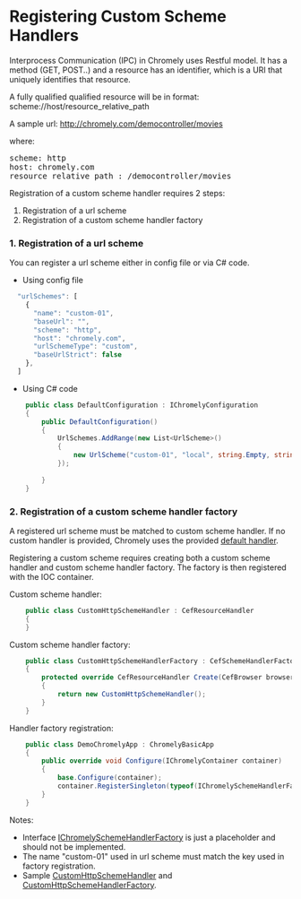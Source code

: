 
# Registering Custom Scheme Handlers

Interprocess Communication (IPC) in Chromely uses Restful model. It has a method (GET, POST..) and a resource has an identifier, which is a URI that uniquely identifies that resource. 

A fully qualified qualified resource will be in format:
scheme://host/resource_relative_path

A sample url:
http://chromely.com/democontroller/movies

where:
<pre>
scheme: http 
host: chromely.com
resource_relative_path : /democontroller/movies
</pre>

Registration of a custom scheme handler requires 2 steps:

1. Registration of a url scheme
2. Registration of a custom scheme handler factory

### 1. Registration of a url scheme

You can register a url scheme either in config file or via C# code.

- Using config file

````javascript
  "urlSchemes": [
    {
      "name": "custom-01",
      "baseUrl": "",
      "scheme": "http",
      "host": "chromely.com",
      "urlSchemeType": "custom",
      "baseUrlStrict": false
    },
  ]
````
- Using C# code

````csharp
    public class DefaultConfiguration : IChromelyConfiguration
    {
        public DefaultConfiguration()
        {
            UrlSchemes.AddRange(new List<UrlScheme>()
            {
                new UrlScheme("custom-01", "local", string.Empty, string.Empty, UrlSchemeType.Custom, false),
            });
          
        }
    }
````

### 2. Registration of a custom scheme handler factory

A registered url scheme must be matched to custom scheme handler. If no custom handler is provided, Chromely uses the provided [default handler](https://github.com/chromelyapps/Chromely/blob/master/src_5.0/Chromely.CefGlue/Browser/Handlers/CefGlueHttpSchemeHandler.cs).

Registering a custom scheme requires creating both a custom scheme handler and custom scheme handler factory. The factory is then registered with the IOC container.

Custom scheme handler:

````csharp
    public class CustomHttpSchemeHandler : CefResourceHandler
    {
    }
````

Custom scheme handler factory:

````csharp
    public class CustomHttpSchemeHandlerFactory : CefSchemeHandlerFactory
    {
        protected override CefResourceHandler Create(CefBrowser browser, CefFrame frame, string schemeName, CefRequest request)
        {
            return new CustomHttpSchemeHandler();
        }
    }
````

Handler factory registration:

````csharp
    public class DemoChromelyApp : ChromelyBasicApp
    {
        public override void Configure(IChromelyContainer container)
        {
            base.Configure(container);
            container.RegisterSingleton(typeof(IChromelySchemeHandlerFactory), "custom-01", typeof(CustomHttpSchemeHandlerFactory));
        }
    }
````

Notes:
- Interface [IChromelySchemeHandlerFactory](https://github.com/chromelyapps/Chromely/blob/master/src_5.0/Chromely.Core/IChromelySchemeHandlerFactory.cs) is just a placeholder and should not be implemented.
- The name "custom-01" used in url scheme must match the key used in factory registration.
- Sample [CustomHttpSchemeHandler](https://github.com/chromelyapps/Chromely/blob/master/src_5.0/Chromely.CefGlue/Browser/Handlers/CefGlueHttpSchemeHandler.cs) and [CustomHttpSchemeHandlerFactory](https://github.com/chromelyapps/Chromely/blob/master/src_5.0/Chromely.CefGlue/Browser/Handlers/CefGlueHttpSchemeHandlerFactory.cs).
